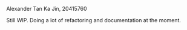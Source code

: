 Alexander Tan Ka Jin, 20415760

Still WIP. Doing a lot of refactoring and documentation at the moment.